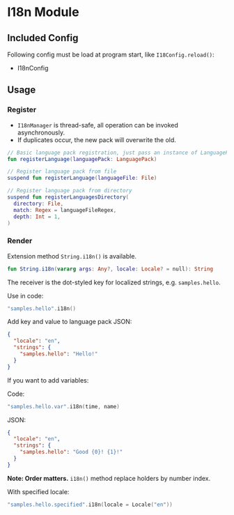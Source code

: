 # I18n Module

## Included Config

Following config must be load at program start, like `I18Config.reload()`:

- I18nConfig

## Usage

### Register

- `I18nManager` is thread-safe, all operation can be invoked asynchronously.
- If duplicates occur, the new pack will overwrite the old.

```kotlin
// Basic language pack registration, just pass an instance of LanguagePack
fun registerLanguage(languagePack: LanguagePack)

// Register language pack from file
suspend fun registerLanguage(languageFile: File)

// Register language pack from directory
suspend fun registerLanguagesDirectory(
  directory: File,
  match: Regex = languageFileRegex,
  depth: Int = 1,
)
```

### Render

Extension method `String.i18n()` is available.

```kotlin
fun String.i18n(vararg args: Any?, locale: Locale? = null): String
```

The receiver is the dot-styled key for localized strings, e.g. `samples.hello`.

Use in code:

```kotlin
"samples.hello".i18n()
```

Add key and value to language pack JSON:

```json
{
  "locale": "en",
  "strings": {
    "samples.hello": "Hello!"
  }
}
```

If you want to add variables:

Code:

```kotlin
"samples.hello.var".i18n(time, name)
```

JSON:

```json
{
  "locale": "en",
  "strings": {
    "samples.hello": "Good {0}! {1}!"
  }
}
```

**Note: Order matters.** `i18n()` method replace holders by number index.

With specified locale:

```kotlin
"samples.hello.specified".i18n(locale = Locale("en"))
```
